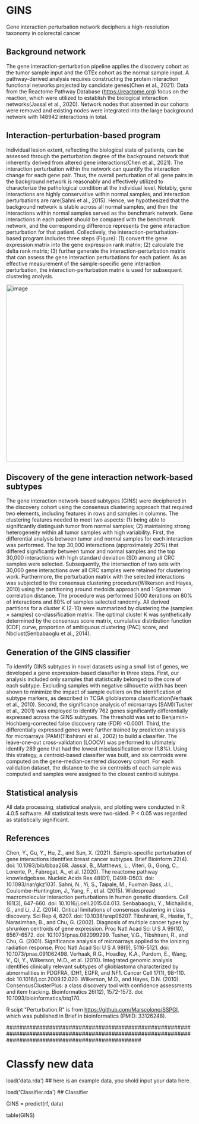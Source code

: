 # GINS
Gene interaction perturbation network deciphers a high-resolution taxonomy in colorectal cancer

## Background network
The gene interaction-perturbation pipeline applies the discovery cohort as the tumor sample input and the GTEx cohort as the normal sample input. A pathway-derived analysis requires constructing the protein interaction functional networks projected by candidate genes(Chen et al., 2021). Data from the Reactome Pathway Database (https://reactome.org) focus on the reaction, which were utilized to establish the biological interaction networks(Jassal et al., 2020). Network nodes that absented in our cohorts were removed and existing nodes were integrated into the large background network with 148942 interactions in total.

## Interaction-perturbation-based program
Individual lesion extent, reflecting the biological state of patients, can be assessed through the perturbation degree of the background network that inherently derived from altered gene interactions(Chen et al., 2021). The interaction perturbation within the network can quantify the interaction change for each gene pair. Thus, the overall perturbation of all gene pairs in the background network is reasonably and effectively utilized to characterize the pathological condition at the individual level. Notably, gene interactions are highly conservative within normal samples, and interaction perturbations are rare(Sahni et al., 2015). Hence, we hypothesized that the background network is stable across all normal samples, and then the interactions within normal samples served as the benchmark network. Gene interactions in each patient should be compared with the benchmark network, and the corresponding difference represents the gene interaction perturbation for that patient. Collectively, the interaction-perturbation-based program includes three steps (Figure): (1) convert the gene expression matrix into the gene expression rank matrix; (2) calculate the delta rank matrix; (3) further generate the interaction-perturbation matrix that can assess the gene interaction perturbations for each patient. As an effective measurement of the sample-specific gene interaction perturbation, the interaction-perturbation matrix is used for subsequent clustering analysis.

<img width="477" alt="image" src="https://user-images.githubusercontent.com/68080738/159143569-c9b6b7d9-2634-4d02-8f6d-6020fc72d92e.png">

## Discovery of the gene interaction network-based subtypes
The gene interaction network-based subtypes (GINS) were deciphered in the discovery cohort using the consensus clustering approach that required two elements, including features in rows and samples in columns. The clustering features needed to meet two aspects: (1) being able to significantly distinguish tumor from normal samples; (2) maintaining strong heterogeneity within all tumor samples with high variability. First, the differential analysis between tumor and normal samples for each interaction was performed. The top 30,000 interactions (approximately 20%) that differed significantly between tumor and normal samples and the top 30,000 interactions with high standard deviation (SD) among all CRC samples were selected. Subsequently, the intersection of two sets with 30,000 gene interactions over all CRC samples were retained for clustering work. Furthermore, the perturbation matrix with the selected interactions was subjected to the consensus clustering procedure(Wilkerson and Hayes, 2010) using the partitioning around medoids approach and 1-Spearman correlation distance. The procedure was performed 5000 iterations on 80% of interactions and 80% of samples selected randomly. All derived partitions for a cluster K (2-10) were summarized by clustering the (samples × samples) co-classification matrix. The optimal cluster K was synthetically determined by the consensus score matrix, cumulative distribution function (CDF) curve, proportion of ambiguous clustering (PAC) score, and Nbclust(Senbabaoglu et al., 2014).

## Generation of the GINS classifier
To identify GINS subtypes in novel datasets using a small list of genes, we developed a gene expression-based classifier in three steps. First, our analysis included only samples that statistically belonged to the core of each subtype. Excluding samples with negative silhouette width has been shown to minimize the impact of sample outliers on the identification of subtype markers, as described in TCGA glioblastoma classification(Verhaak et al., 2010). Second, the significance analysis of microarrays (SAM)(Tusher et al., 2001) was employed to identify 762 genes significantly differentially expressed across the GINS subtypes. The threshold was set to Benjamini-Hochberg-corrected false discovery rate (FDR) <0.0001. Third, the differentially expressed genes were further trained by prediction analysis for microarrays (PAM)(Tibshirani et al., 2002) to build a classifier. The leave-one-out cross-validation (LOOCV) was performed to ultimately identify 289 gene that had the lowest misclassification error (1.8%). Using this strategy, a centroid-based classifier was built, and six centroids were computed on the gene-median-centered discovery cohort. For each validation dataset, the distance to the six centroids of each sample was computed and samples were assigned to the closest centroid subtype.

## Statistical analysis
All data processing, statistical analysis, and plotting were conducted in R 4.0.5 software. All statistical tests were two-sided. P < 0.05 was regarded as statistically significant.

## References
Chen, Y., Gu, Y., Hu, Z., and Sun, X. (2021). Sample-specific perturbation of gene interactions identifies breast cancer subtypes. Brief Bioinform 22(4). doi: 10.1093/bib/bbaa268.
Jassal, B., Matthews, L., Viteri, G., Gong, C., Lorente, P., Fabregat, A., et al. (2020). The reactome pathway knowledgebase. Nucleic Acids Res 48(D1), D498-D503. doi: 10.1093/nar/gkz1031.
Sahni, N., Yi, S., Taipale, M., Fuxman Bass, J.I., Coulombe-Huntington, J., Yang, F., et al. (2015). Widespread macromolecular interaction perturbations in human genetic disorders. Cell 161(3), 647-660. doi: 10.1016/j.cell.2015.04.013.
Senbabaoglu, Y., Michailidis, G., and Li, J.Z. (2014). Critical limitations of consensus clustering in class discovery. Sci Rep 4, 6207. doi: 10.1038/srep06207.
Tibshirani, R., Hastie, T., Narasimhan, B., and Chu, G. (2002). Diagnosis of multiple cancer types by shrunken centroids of gene expression. Proc Natl Acad Sci U S A 99(10), 6567-6572. doi: 10.1073/pnas.082099299.
Tusher, V.G., Tibshirani, R., and Chu, G. (2001). Significance analysis of microarrays applied to the ionizing radiation response. Proc Natl Acad Sci U S A 98(9), 5116-5121. doi: 10.1073/pnas.091062498.
Verhaak, R.G., Hoadley, K.A., Purdom, E., Wang, V., Qi, Y., Wilkerson, M.D., et al. (2010). Integrated genomic analysis identifies clinically relevant subtypes of glioblastoma characterized by abnormalities in PDGFRA, IDH1, EGFR, and NF1. Cancer Cell 17(1), 98-110. doi: 10.1016/j.ccr.2009.12.020.
Wilkerson, M.D., and Hayes, D.N. (2010). ConsensusClusterPlus: a class discovery tool with confidence assessments and item tracking. Bioinformatics 26(12), 1572-1573. doi: 10.1093/bioinformatics/btq170.

R scipt "Perturbation.R" is from https://github.com/Marscolono/SSPGI, which was published in Brief in bioinformatics (PMID: 33126248).

#########################################################################################################################################################

# Classfy new data

load('data.rda') ## here is an example data, you shold input your data here.

load('Classifier.rda') ## Classifier

GINS = predict(rf, data)

table(GINS)












